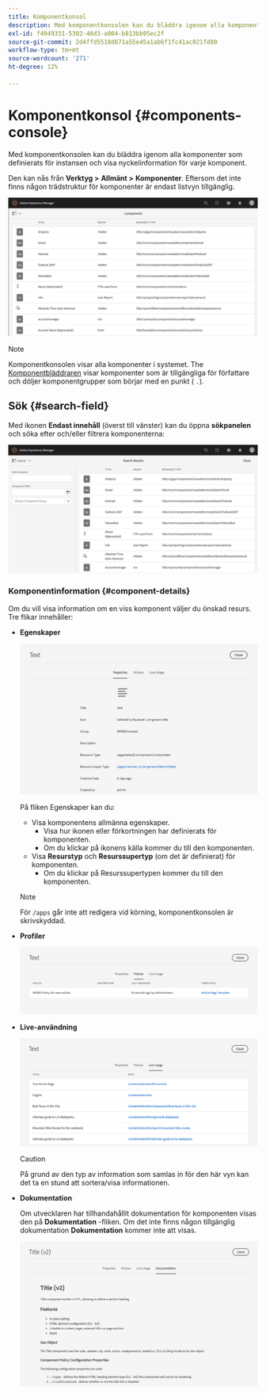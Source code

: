```yaml
---
title: Komponentkonsol
description: Med komponentkonsolen kan du bläddra igenom alla komponenter som definierats för din instans
exl-id: f4949331-5302-46d3-a004-b813bb95ec2f
source-git-commit: 2d4ffd5518d671a55e45a1ab6f1fc41ac021fd80
workflow-type: tm+mt
source-wordcount: '271'
ht-degree: 12%

---
```


# Komponentkonsol {#components-console}

Med komponentkonsolen kan du bläddra igenom alla komponenter som definierats för instansen och visa nyckelinformation för varje komponent.

Den kan nås från **Verktyg >** **Allmänt >** **Komponenter**. Eftersom det inte finns någon trädstruktur för komponenter är endast listvyn tillgänglig.

![Komponentkonsolen](/help/sites-cloud/authoring/assets/components-console.png)

>[!NOTE]
>
>Komponentkonsolen visar alla komponenter i systemet. The [Komponentbläddraren](/help/sites-cloud/authoring/fundamentals/environment-tools.md#components-browser) visar komponenter som är tillgängliga för författare och döljer komponentgrupper som börjar med en punkt ( `.`).

## Sök {#search-field}

Med ikonen **Endast innehåll** (överst till vänster) kan du öppna **sökpanelen** och söka efter och/eller filtrera komponenterna:

![Söka i komponentkonsolen](/help/sites-cloud/authoring/assets/components-console-search.png)

### Komponentinformation {#component-details}

Om du vill visa information om en viss komponent väljer du önskad resurs. Tre flikar innehåller:

* **Egenskaper**

  ![Egenskaper för komponentkonsolen](/help/sites-cloud/authoring/assets/components-console-properties.png)

  På fliken Egenskaper kan du:

   * Visa komponentens allmänna egenskaper.
      * Visa hur ikonen eller förkortningen har definierats för komponenten. <!-- View how the [icon or abbreviation has been defined](/help/sites-developing/components-basics.md#component-icon-in-touch-ui) for the component.-->
      * Om du klickar på ikonens källa kommer du till den komponenten.
   * Visa **Resurstyp** och **Resurssupertyp** (om det är definierat) för komponenten.
      * Om du klickar på Resurssupertypen kommer du till den komponenten.

  >[!NOTE]
  >
  >För `/apps` går inte att redigera vid körning, komponentkonsolen är skrivskyddad.

* **Profiler**

  ![Principer för komponentkonsolen](/help/sites-cloud/authoring/assets/components-console-policies.png)

* **Live-användning**

  ![Live-användning av komponenter](/help/sites-cloud/authoring/assets/components-console-live-usage.png)

  >[!CAUTION]
  >
  >På grund av den typ av information som samlas in för den här vyn kan det ta en stund att sortera/visa informationen.

* **Dokumentation**

  Om utvecklaren har tillhandahållit dokumentation för komponenten visas den på **Dokumentation** -fliken. Om det inte finns någon tillgänglig dokumentation **Dokumentation** kommer inte att visas. <!-- If the developer has provided [documentation for the component](/help/sites-developing/developing-components.md#documenting-your-component), it will appear on the **Documentation** tab. If there is no documentation available, the **Documentation** tab will not be shown.-->

  ![Komponentdokumentation](/help/sites-cloud/authoring/assets/components-console-documentation.png)

